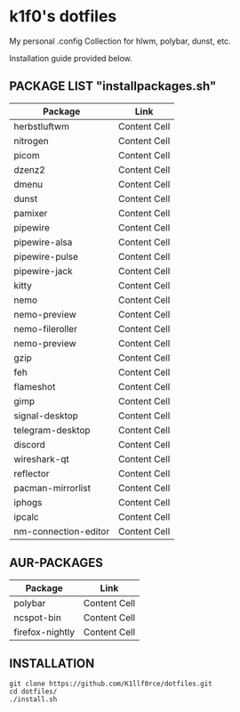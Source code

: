# k1f0's dotfiles
My personal .config Collection for hlwm, polybar, dunst, etc.

Installation guide provided below.

## PACKAGE LIST "installpackages.sh" 

| Package | Link |
| ------------- | ------------- |
| herbstluftwm | Content Cell  |
| nitrogen | Content Cell  |
| picom | Content Cell  |
| dzenz2 | Content Cell  |
| dmenu | Content Cell  |
| dunst | Content Cell  |
| pamixer | Content Cell  |
| pipewire | Content Cell  |
| pipewire-alsa | Content Cell  |
| pipewire-pulse | Content Cell  |
| pipewire-jack | Content Cell  |
| kitty | Content Cell  |
| nemo | Content Cell  |
| nemo-preview | Content Cell  |
| nemo-fileroller | Content Cell  |
| nemo-preview | Content Cell  |
| gzip | Content Cell  |
| feh | Content Cell  |
| flameshot | Content Cell  |
| gimp | Content Cell  |
| signal-desktop | Content Cell  |
| telegram-desktop| Content Cell  |
| discord | Content Cell  |
| wireshark-qt | Content Cell  |
| reflector | Content Cell  |
| pacman-mirrorlist | Content Cell  |
| iphogs | Content Cell  |
| ipcalc | Content Cell  |
| nm-connection-editor | Content Cell  |

## AUR-PACKAGES

| Package | Link |
| ------------- | ------------- |
| polybar | Content Cell  |
| ncspot-bin | Content Cell  |
| firefox-nightly | Content Cell  |

## INSTALLATION
```
git clone https://github.com/K1llf0rce/dotfiles.git
cd dotfiles/
./install.sh
```
